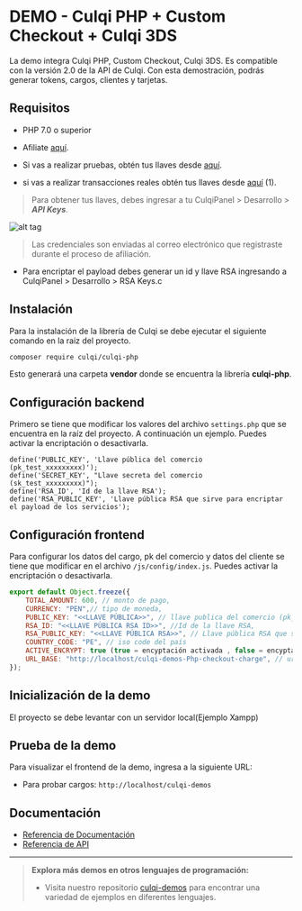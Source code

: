# DEMO - Culqi PHP + Custom Checkout + Culqi 3DS

La demo integra Culqi PHP, Custom Checkout, Culqi 3DS. Es compatible con la versión 2.0 de la API de Culqi. Con esta demostración, podrás generar tokens, cargos, clientes y tarjetas.

## Requisitos

* PHP 7.0 o superior
* Afiliate [aquí](https://afiliate.culqi.com/).

* Si vas a realizar pruebas, obtén tus llaves desde [aquí](https://integ-panel.culqi.com/#/registro).
* si vas a realizar transacciones reales obtén tus llaves desde [aquí](https://panel.culqi.com/#/registro) (1).

> Para obtener tus llaves, debes ingresar a tu CulqiPanel > Desarrollo > ***API Keys***.

![alt tag](http://i.imgur.com/NhE6mS9.png)

> Las credenciales son enviadas al correo electrónico que registraste durante el proceso de afiliación.

* Para encriptar el payload debes generar un id y llave RSA ingresando a CulqiPanel > Desarrollo > RSA Keys.c

## Instalación

Para la instalación de la librería de Culqi se debe ejecutar el siguiente comando en la raiz del proyecto.

```bash
composer require culqi/culqi-php
```

Esto generará una carpeta **vendor** donde se encuentra la librería **culqi-php**.

## Configuración backend

Primero se tiene que modificar los valores del archivo `settings.php` que se encuentra en la raíz del proyecto. A continuación un ejemplo.
Puedes activar la encriptación o desactivarla.

```
define('PUBLIC_KEY', 'Llave pública del comercio (pk_test_xxxxxxxxx)');
define('SECRET_KEY', "Llave secreta del comercio (sk_test_xxxxxxxxx)");
define('RSA_ID', 'Id de la llave RSA');
define('RSA_PUBLIC_KEY', 'Llave pública RSA que sirve para encriptar el payload de los servicios');
```
## Configuración frontend

Para configurar los datos del cargo, pk del comercio y datos del cliente se tiene que modificar en el archivo `/js/config/index.js`.
Puedes activar la encriptación o desactivarla.

```js
export default Object.freeze({
    TOTAL_AMOUNT: 600, // monto de pago,
    CURRENCY: "PEN",// tipo de moneda,
    PUBLIC_KEY: "<<LLAVE PÚBLICA>>", // llave publica del comercio (pk_test_xxxxx),
    RSA_ID: "<<LLAVE PÚBLICA RSA ID>>", //Id de la llave RSA,
    RSA_PUBLIC_KEY: "<<LLAVE PÚBLICA RSA>>", // Llave pública RSA que sirve para encriptar el payload de los servicios del checkout,
    COUNTRY_CODE: "PE", // iso code del país
    ACTIVE_ENCRYPT: true (true = encyptación activada , false = encyptación inactivada),
    URL_BASE: "http://localhost/culqi-demos-Php-checkout-charge", // url desde donde se ejecuta la demo
});
```

## Inicialización de la demo
El proyecto se debe levantar con un servidor local(Ejemplo Xampp)

## Prueba de la demo

Para visualizar el frontend de la demo, ingresa a la siguiente URL:

- Para probar cargos: `http://localhost/culqi-demos`


## Documentación

- [Referencia de Documentación](https://docs.culqi.com/)
- [Referencia de API](https://apidocs.culqi.com/)

---

> **Explora más demos en otros lenguajes de programación:**
>
> - Visita nuestro repositorio [culqi-demos](https://github.com/culqi/culqi-demos) para encontrar una variedad de ejemplos en diferentes lenguajes.
